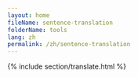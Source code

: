 ```yaml
---
layout: home
fileName: sentence-translation
folderName: tools
lang: zh
permalink: /zh/sentence-translation
---
```

{% include section/translate.html %}
